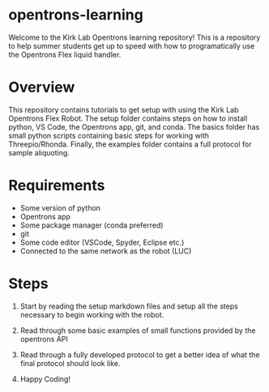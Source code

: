 # opentrons-learning
Welcome to the Kirk Lab Opentrons learning repository! This is a repository to help summer students get up to speed with how to programatically use the Opentrons Flex liquid handler. 

# Overview

This repository contains tutorials to get setup with using the Kirk Lab Opentrons Flex Robot. The setup folder contains steps on how to install python, VS Code, the Opentrons app, git, and conda. The basics folder has small python scripts containing basic steps for working with Threepio/Rhonda. Finally, the examples folder contains a full protocol for sample aliquoting. 


# Requirements

- Some version of python 
- Opentrons app
- Some package manager (conda preferred)
- git
- Some code editor (VSCode, Spyder, Eclipse etc.)
- Connected to the same network as the robot (LUC)

# Steps

1. Start by reading the setup markdown files and setup all the steps necessary to begin working with the robot. 

2. Read through some basic examples of small functions provided by the opentrons API

3. Read through a fully developed protocol to get a better idea of what the final protocol should look like. 

4. Happy Coding!


